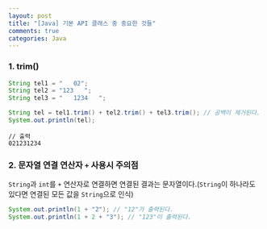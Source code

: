 ```yaml
---
layout: post
title: "[Java] 기본 API 클래스 중 중요한 것들"
comments: true
categories: Java
---
```


### 1. trim()

```java
String tel1 = "   02";
String tel2 = "123   ";
String tel3 = "   1234   ";

String tel = tel1.trim() + tel2.trim() + tel3.trim(); // 공백이 제거된다.
System.out.println(tel);
```
	// 출력
    021231234
    
### 2. 문자열 연결 연산자 `+` 사용시 주의점
`String`과 `int`를 `+` 연산자로 연결하면 연결된 결과는 문자열이다.(`String`이 하나라도 있다면 연결된 모든 값을 `String`으로 인식)
```java
System.out.println(1 + "2"); // "12"가 출력된다.
System.out.println(1 + 2 + "3"); // "123"이 출력된다.
```
